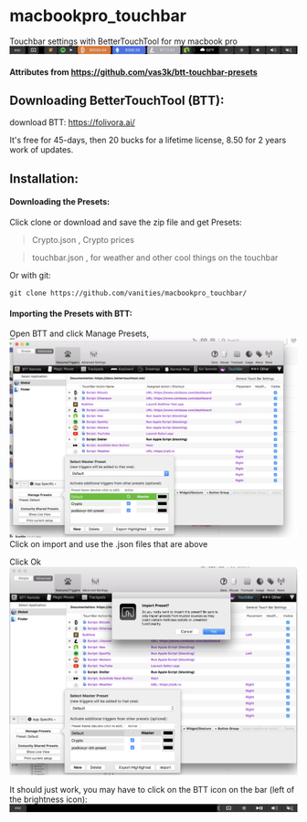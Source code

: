 # macbookpro_touchbar
Touchbar settings with BetterTouchTool for my macbook pro
<img src="https://github.com/vanities/macbookpro_touchbar/blob/master/touchbar.png">

#### Attributes from https://github.com/vas3k/btt-touchbar-presets

## Downloading BetterTouchTool (BTT):

download BTT:
https://folivora.ai/


It's free for 45-days, then 20 bucks for a lifetime license, 8.50 for 2 years work of updates.


## Installation:

#### Downloading the Presets:
Click clone or download and save the zip file and get Presets:
>Crypto.json , Crypto prices

>touchbar.json , for weather and other cool things on the touchbar

Or with git:
```
git clone https://github.com/vanities/macbookpro_touchbar/

```

#### Importing the Presets with BTT:
Open BTT and click Manage Presets,
<img src="https://github.com/vanities/macbookpro_touchbar/blob/master/manage%20preset.png">
Click on import and use the .json files that are above

Click Ok
<img src="https://github.com/vanities/macbookpro_touchbar/blob/master/whatever.png">

It should just work, you may have to click on the BTT icon on the bar (left of the brightness icon):
<img src="https://github.com/vanities/macbookpro_touchbar/blob/master/clickbtt.png">

